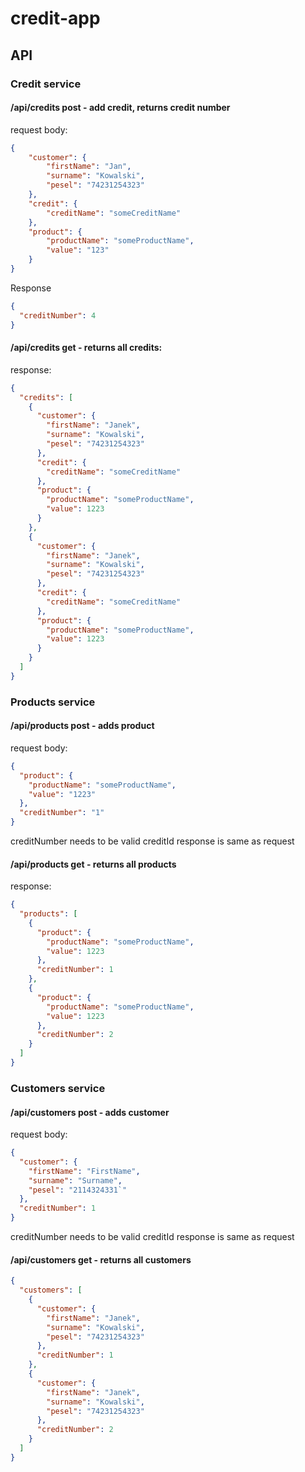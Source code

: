 # credit-app
## API
### Credit service
#### /api/credits post - add credit, returns credit number
request body:

``` json
{
    "customer": {
        "firstName": "Jan",
        "surname": "Kowalski",
        "pesel": "74231254323"
    },
    "credit": {
        "creditName": "someCreditName"
    },
    "product": {
        "productName": "someProductName",
        "value": "123"
    }
}
```

Response

```json
{
  "creditNumber": 4
}
```

#### /api/credits get - returns all credits:

response:

```json
{
  "credits": [
    {
      "customer": {
        "firstName": "Janek",
        "surname": "Kowalski",
        "pesel": "74231254323"
      },
      "credit": {
        "creditName": "someCreditName"
      },
      "product": {
        "productName": "someProductName",
        "value": 1223
      }
    },
    {
      "customer": {
        "firstName": "Janek",
        "surname": "Kowalski",
        "pesel": "74231254323"
      },
      "credit": {
        "creditName": "someCreditName"
      },
      "product": {
        "productName": "someProductName",
        "value": 1223
      }
    }
  ]
}
```

### Products service

#### /api/products post - adds product

request body:

```json
{
  "product": {
    "productName": "someProductName",
    "value": "1223"
  },
  "creditNumber": "1"
}
```
creditNumber needs to be valid creditId
response is same as request

#### /api/products get - returns all products
response:
```json
{
  "products": [
    {
      "product": {
        "productName": "someProductName",
        "value": 1223
      },
      "creditNumber": 1
    },
    {
      "product": {
        "productName": "someProductName",
        "value": 1223
      },
      "creditNumber": 2
    }
  ]
}
```

### Customers service

#### /api/customers post - adds customer

request body:

```json
{
  "customer": {
    "firstName": "FirstName",
    "surname": "Surname",
    "pesel": "2114324331`"
  },
  "creditNumber": 1
}
```
creditNumber needs to be valid creditId
response is same as request

#### /api/customers get - returns all customers

```json
{
  "customers": [
    {
      "customer": {
        "firstName": "Janek",
        "surname": "Kowalski",
        "pesel": "74231254323"
      },
      "creditNumber": 1
    },
    {
      "customer": {
        "firstName": "Janek",
        "surname": "Kowalski",
        "pesel": "74231254323"
      },
      "creditNumber": 2
    }
  ]
}
```